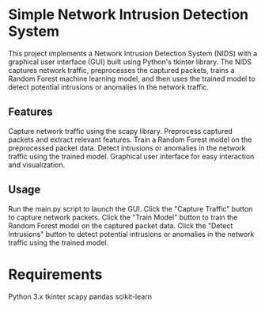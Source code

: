 # Simple Network Intrusion Detection System
This project implements a Network Intrusion Detection System (NIDS) with a graphical user interface (GUI) built using Python's tkinter library. The NIDS captures network traffic, preprocesses the captured packets, trains a Random Forest machine learning model, and then uses the trained model to detect potential intrusions or anomalies in the network traffic.

## Features
Capture network traffic using the scapy library.
Preprocess captured packets and extract relevant features.
Train a Random Forest model on the preprocessed packet data.
Detect intrusions or anomalies in the network traffic using the trained model.
Graphical user interface for easy interaction and visualization.

## Usage
Run the main.py script to launch the GUI.
Click the "Capture Traffic" button to capture network packets.
Click the "Train Model" button to train the Random Forest model on the captured packet data.
Click the "Detect Intrusions" button to detect potential intrusions or anomalies in the network traffic using the trained model.

# Requirements
Python 3.x
tkinter
scapy
pandas
scikit-learn
